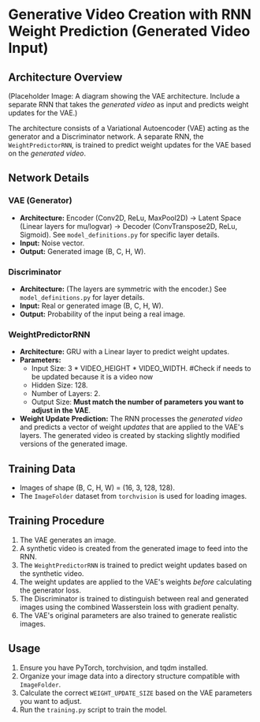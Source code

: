 # Generative Video Creation with RNN Weight Prediction (Generated Video Input)

## Architecture Overview

(Placeholder Image: A diagram showing the VAE architecture.  Include a separate RNN that takes the *generated video* as input and predicts weight updates for the VAE.)

The architecture consists of a Variational Autoencoder (VAE) acting as the generator and a Discriminator network.  A separate RNN, the `WeightPredictorRNN`, is trained to predict weight updates for the VAE based on the *generated video*.

## Network Details

### VAE (Generator)

*   **Architecture:** Encoder (Conv2D, ReLu, MaxPool2D) -> Latent Space (Linear layers for mu/logvar) -> Decoder (ConvTranspose2D, ReLu, Sigmoid).  See `model_definitions.py` for specific layer details.
*   **Input:** Noise vector.
*   **Output:** Generated image (B, C, H, W).

### Discriminator

*   **Architecture:** (The layers are symmetric with the encoder.) See `model_definitions.py` for layer details.
*   **Input:** Real or generated image (B, C, H, W).
*   **Output:** Probability of the input being a real image.

### WeightPredictorRNN

*   **Architecture:** GRU with a Linear layer to predict weight updates.
*   **Parameters:**
    *   Input Size: 3 * VIDEO_HEIGHT * VIDEO_WIDTH. #Check if needs to be updated because it is a video now
    *   Hidden Size: 128.
    *   Number of Layers: 2.
    *   Output Size: **Must match the number of parameters you want to adjust in the VAE**.
*   **Weight Update Prediction:** The RNN processes the *generated video* and predicts a vector of weight *updates* that are applied to the VAE's layers.  The generated video is created by stacking slightly modified versions of the generated image.

## Training Data

*   Images of shape (B, C, H, W) = (16, 3, 128, 128).
*   The `ImageFolder` dataset from `torchvision` is used for loading images.

## Training Procedure

1.  The VAE generates an image.
2.  A synthetic video is created from the generated image to feed into the RNN.
3.  The `WeightPredictorRNN` is trained to predict weight updates based on the synthetic video.
4.  The weight updates are applied to the VAE's weights *before* calculating the generator loss.
5.  The Discriminator is trained to distinguish between real and generated images using the combined Wasserstein loss with gradient penalty.
6.  The VAE's original parameters are also trained to generate realistic images.

## Usage

1.  Ensure you have PyTorch, torchvision, and tqdm installed.
2.  Organize your image data into a directory structure compatible with `ImageFolder`.
3.  Calculate the correct `WEIGHT_UPDATE_SIZE` based on the VAE parameters you want to adjust.
4.  Run the `training.py` script to train the model.
